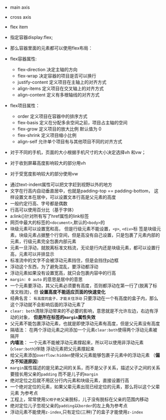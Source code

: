 - main axis
- cross axis
- flex item
- 指定容器display:flex;
- 那么容器里面的元素都可以使用flex布局：
- flex容器属性:
    - flex-direction 决定主轴的方向
    - flex-wrap 决定容器的项目是否可以换行
    - justify-content 定义项目在主轴上的对齐方式
    - align-items 定义项目在交叉轴上的对齐方式
    - align-content 定义有多根轴线的对齐方式
- flex项目属性：
    - order 定义项目在容器中的排序方式
    - flex-basis 定义在分配多余空间之前，项目占主轴的空间
    - flex-grow 定义项目的放大比例 默认值为 0
    - flex-shrink 定义项目缩小比例
    - align-self 允许单个项目有与其他项目不同的对齐方式

- 对于不同的手机，页面的大小根据手机尺寸的大小决定选择vh 和vw；
- 对于收到屏幕高度影响较大的部分用vh
- 对于受宽度影响较大的部分使用vw
+ 通过text-indent属性可以把文字赶到视野以外的地方
+ 文字在行高内自动垂直居中，也就是padding-top == padding-bottom，   这样设置文本在居中，可以设置文本行高是父元素的高度
+ 一般约定行高、字号都是偶数
+ 行高可以使用百分比（基于字体）
+ a:link{}针对所有写了href属性的link标签
+ 网页中最大的标签的`<document>`,默认的`<body>`的
+ 块级元素可以设置宽和高， 但是行级元素不能设置，`<p>`, `<div>`标    签是块级元素，块级元素占据整个行空间，但是高没有自己设置，只是包裹了元素内部的元素，行级元素完全包裹内部元素
+ 元素一旦浮动，就脱离标准文档流，无论是行内还是块级元素，都可以设置行高，元素可以并排显示
+ 标准流中的文字不会被浮动元素挡住，但是会挡住p边框
+ 浮动这个东西，为了避免混乱，要浮动都浮动
+ 浮动元素如果没有设置宽高，就只会包裹内容中的行高
+ `margin: 0 auto` 的意思是居中的意思
+ 一个元素要浮动，其父元素必须要有高度，否则都浮动在第一行了(脱离了标准文档流)，但    **设置高度不能适应页面的快速变化**
+ 经典名言： `有高度的盒子，才能关住浮动` 只要浮动在一个有高度的盒子内，那么这个浮动就不会影响后面的浮动元素了
+ `clear: both`清除浮动带来的不必要的影响，意思就是不允许左边，右边有浮动的对象，   **但是所在标签的`margin`属性失效**
+ 父元素不能包裹浮动元素，也就是即使浮动元素有高度，但是父元素没有高度
+ 隔墙法： 在两个浮动元素之间添加一个元素`clear:both`使得两个浮动元素被隔开
+ **内墙法**： 一个元素不能被浮动元素撑起来，所以可以使用非浮动元素(`clear:both`)伴随   浮动元素把父元素撑起来
+ 给父元素添加`overflow:hidden`使得父元素能够包裹子元素中的浮动元素 （**偏方不知道原因**）
+ `margin`属性描述的是兄弟之间的关系，而不是父子关系，描述父子之间的关系要擅长用父亲的`padding` 而不是儿子的`margin`
+ 绝对定位之后就不用区分行内元素和块级元素，直接设置行高
+ 一个绝对定位的元素，如果父辈元素出现已经定位的元素，那么将以这个父辈元素     为参考点
+ 工程上，常常使用`父相子绝`父亲脱标，儿子没有脱标在父亲的范围内移动
+ 绝对定位儿子忽视父亲的`padding`以`border`的左上角为参考点
+ 浮动元素不能使用`z-index`,只有定位(三种)了的盒子才能使用`z-index`